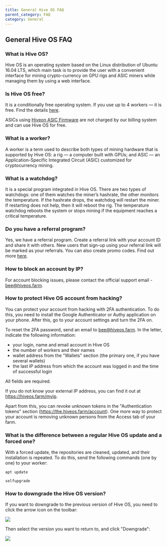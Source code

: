 ```yaml
---
title: General Hive OS FAQ
parent_category: FAQ
category: General
---
```

## General Hive OS FAQ
### What is Hive OS?
Hive OS is an operating system based on the Linux distribution of Ubuntu 16.04 LTS, which main task is to provide the user with a convenient interface for mining crypto-currency on GPU rigs and ASIC miners while managing them by using a web interface.

### Is Hive OS free?
It is a conditionally free operating system. If you use up to 4 workers — it is free. Find the details <a href="https://hiveos.farm/faq-billing-billing-updates">here</a>.

ASICs using <a href="https://hiveos.farm/asic">Hiveon ASIC Firmware</a> are not charged by our billing system and can use Hive OS for free.

### What is a worker?
A worker is a term used to describe both types of mining hardware that is supported by Hive OS: a rig — a computer built with GPUs; and ASIC — an Application-Specific Integrated Circuit (ASIC) customized for cryptocurrency mining.

### What is a watchdog?
It is a special program integrated in Hive OS. There are two types of watchdogs: one of them watches the miner’s hashrate, the other monitors the temperature. If the hashrate drops, the watchdog will restart the miner. If restarting does not help, then it will reboot the rig. The temperature watchdog reboots the system or stops mining if the equipment reaches a critical temperature.

### Do you have a referral program?
Yes, we have a referral program. Create a referral link with your account ID and share it with others. New users that sign-up using your referral link will be marked as your referrals. You can also create promo codes. Find out more <a href="https://hiveos.farm/pricing/">here</a>.

### How to block an account by IP?
For account blocking issues, please contact the official support email - bee@hiveos.farm.

### How to protect Hive OS account from hacking?
You can protect your account from hacking with 2FA authentication.
To do this, you need to install the Google Authenticator or Authy application on your phone. After this, go to your account settings and turn the 2FA on.

To reset the 2FA password, send an email to bee@hiveos.farm. In the letter, indicate the following information:

- your login, name and email account in Hive OS
- the number of workers and their names
- wallet address from the "Wallets" section (the primary one, if you have several wallets)
- the last IP address from which the account was logged in and the time of successful login

All fields are required.

If you do not know your external IP address, you can find it out at https://hiveos.farm/myip.

Apart from this, you can revoke unknown tokens in the "Authentication tokens" section (https://the.hiveos.farm/account). One more way to protect your account is removing unknown persons from the Access tab of your farm.

### What is the difference between a regular Hive OS update and a forced one?
With a forced update, the repositories are cleaned, updated, and their installation is repeated. To do this, send the following commands (one by one) to your worker:

`apt update`

`selfupgrade`

### How to downgrade the Hive OS version?
If you want to downgrade to the previous version of Hive OS, you need to click the arrow icon on the toolbar:

<img
  src="https://github.com/minershive/hiveon-kb/raw/master/images\faqgeneral\eng1.png?sanitize=true" data-canonical-src="https://github.com/minershive/hiveon-kb/raw/master/images\faqgeneral\eng1.png"
  />

Then select the version you want to return to, and click "Downgrade":

<img
  src="https://github.com/minershive/hiveon-kb/raw/master/images\faqgeneral\eng2.png?sanitize=true" data-canonical-src="https://github.com/minershive/hiveon-kb/raw/master/images\faqgeneral\eng2.png"
  />
